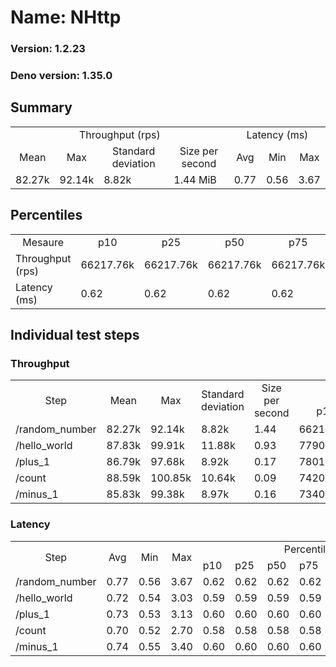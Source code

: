 # Name: NHttp 
  
  ### Version: 1.2.23
  ### Deno version: 1.35.0

## Summary
<table>
<tr>
    <td align="center" colspan="4">Throughput (rps)</td>
    <td align="center" colspan="3">Latency (ms)</td>
</tr>
<tr>
    <td align="center">Mean</td>
    <td align="center">Max</td>
    <td align="center">Standard deviation</td>
    <td align="center">Size per second</td>
    <td align="center">Avg</td>
    <td align="center">Min</td>
    <td align="center">Max</td>
</tr>
<tr>
    <td>82.27k</td>
    <td>92.14k</td>
    <td>8.82k</td>
    <td>1.44 MiB</td>
    <td>0.77</td>
    <td>0.56</td>
    <td>3.67</td>
</tr>
</table>

## Percentiles

<table>
<tr>
  <td align="center">Mesaure</td>
  <td align="center">p10</td>
  <td align="center">p25</td>
  <td align="center">p50</td>
  <td align="center">p75</td>
  <td align="center">p90</td>
  <td align="center">p95</td>
  <td align="center">p99</td>
</tr>
<tr>
  <td>Throughput (rps)</td>
  <td>66217.76k</td>
  <td>66217.76k</td>
  <td>66217.76k</td>
  <td>66217.76k</td>
  <td>89798.75k</td>
  <td>92141.68k</td>
  <td>92141.68k</td>
</tr>
<tr>
  <td>Latency (ms)</td>
  <td>0.62</td>
  <td>0.62</td>
  <td>0.62</td>
  <td>0.62</td>
  <td>0.99</td>
  <td>1.20</td>
  <td>1.79</td>
</tr>
</table>

## Individual test steps

### Throughput

<table>
<tr>
  <td align="center" rowspan="2">Step</td>
  <td align="center" rowspan="2">Mean</td>
  <td align="center" rowspan="2">Max</td>
  <td align="center" rowspan="2">Standard deviation</td>
  <td align="center" rowspan="2">Size per second</td>
  <td align="center" colspan="7">Percentiles</td>
</tr>
<tr>
  <!-- still Step -->
  <!-- still Mean -->
  <!-- still Max -->
  <!-- still Standard deviation -->
  <!-- still Size per second -->
  <td align="center">p10</td>
  <td align="center">p25</td>
  <td align="center">p50</td>
  <td align="center">p75</td>
  <td align="center">p90</td>
  <td align="center">p95</td>
  <td align="center">p99</td>
</tr>
<tr>
  <td>/random_number</td>
  <td>82.27k</td>
  <td>92.14k</td>
  <td>8.82k</td>
  <td>1.44</td>
  <td>66217.76k</td>
  <td>66217.76k</td>
  <td>66217.76k</td>
  <td>66217.76k</td>
  <td>89798.75k</td>
  <td>92141.68k</td>
  <td>92141.68k</td>
</tr><tr>
  <td>/hello_world</td>
  <td>87.83k</td>
  <td>99.91k</td>
  <td>11.88k</td>
  <td>0.93</td>
  <td>77900.68k</td>
  <td>77900.68k</td>
  <td>77900.68k</td>
  <td>77900.68k</td>
  <td>99414.48k</td>
  <td>99911.03k</td>
  <td>99911.03k</td>
</tr><tr>
  <td>/plus_1</td>
  <td>86.79k</td>
  <td>97.68k</td>
  <td>8.92k</td>
  <td>0.17</td>
  <td>78018.41k</td>
  <td>78018.41k</td>
  <td>78018.41k</td>
  <td>78018.41k</td>
  <td>94602.22k</td>
  <td>97682.15k</td>
  <td>97682.15k</td>
</tr><tr>
  <td>/count</td>
  <td>88.59k</td>
  <td>100.85k</td>
  <td>10.64k</td>
  <td>0.09</td>
  <td>74203.60k</td>
  <td>74203.60k</td>
  <td>74203.60k</td>
  <td>74203.60k</td>
  <td>100458.26k</td>
  <td>100845.54k</td>
  <td>100845.54k</td>
</tr><tr>
  <td>/minus_1</td>
  <td>85.83k</td>
  <td>99.38k</td>
  <td>8.97k</td>
  <td>0.16</td>
  <td>73400.03k</td>
  <td>73400.03k</td>
  <td>73400.03k</td>
  <td>73400.03k</td>
  <td>94686.25k</td>
  <td>99381.95k</td>
  <td>99381.95k</td>
</tr></table>

### Latency

<table>
<tr>
  <td align="center" rowspan="2">Step</td>
  <td align="center" rowspan="2">Avg</td>
  <td align="center" rowspan="2">Min</td>
  <td align="center" rowspan="2">Max</td>
  <td align="center" colspan="7">Percentiles</td>
</tr>
<tr>
  <!-- still Avg -->
  <!-- still Min -->
  <!-- still Max -->
  <td>p10</td>
  <td>p25</td>
  <td>p50</td>
  <td>p75</td>
  <td>p90</td>
  <td>p95</td>
  <td>p99</td>
</tr>
<tr>
  <td>/random_number</td>
  <td>0.77</td>
  <td>0.56</td>
  <td>3.67</td>
  <td>0.62</td>
  <td>0.62</td>
  <td>0.62</td>
  <td>0.62</td>
  <td>0.99</td>
  <td>1.20</td>
  <td>1.79</td>
</tr><tr>
  <td>/hello_world</td>
  <td>0.72</td>
  <td>0.54</td>
  <td>3.03</td>
  <td>0.59</td>
  <td>0.59</td>
  <td>0.59</td>
  <td>0.59</td>
  <td>0.91</td>
  <td>1.15</td>
  <td>1.80</td>
</tr><tr>
  <td>/plus_1</td>
  <td>0.73</td>
  <td>0.53</td>
  <td>3.13</td>
  <td>0.60</td>
  <td>0.60</td>
  <td>0.60</td>
  <td>0.60</td>
  <td>0.94</td>
  <td>1.14</td>
  <td>2.09</td>
</tr><tr>
  <td>/count</td>
  <td>0.70</td>
  <td>0.52</td>
  <td>2.70</td>
  <td>0.58</td>
  <td>0.58</td>
  <td>0.58</td>
  <td>0.58</td>
  <td>0.87</td>
  <td>1.11</td>
  <td>1.58</td>
</tr><tr>
  <td>/minus_1</td>
  <td>0.74</td>
  <td>0.55</td>
  <td>3.40</td>
  <td>0.60</td>
  <td>0.60</td>
  <td>0.60</td>
  <td>0.60</td>
  <td>0.93</td>
  <td>1.14</td>
  <td>1.71</td>
</tr></table>
